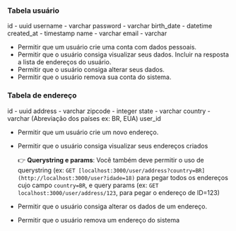 ### Tabela usuário
id - uuid
username - varchar
password - varchar
birth_date - datetime
created_at - timestamp
name - varchar
email - varchar

- Permitir que um usuário crie uma conta com dados pessoais.
- Permitir que o usuário consiga visualizar seus dados. Incluir na resposta a lista de endereços do usuário.
- Permitir que o usuário consiga alterar seus dados.
- Permitir que o usuário remova sua conta do sistema.

### Tabela de endereço
id - uuid
address - varchar
zipcode - integer
state - varchar
country - varchar (Abreviação dos países ex: BR, EUA)
user_id

- Permitir que um usuário crie um novo endereço.
- Permitir que o usuário consiga visualizar seus endereços criados
    
    
  👉 **Querystring e params**: Você também deve permitir o uso de querystring (ex: `GET [localhost:3000/user/address?country=BR](http://localhost:3000/user?idade=18)` para pegar todos os endereços cujo campo `country=BR`, e query params (ex: `GET localhost:3000/user/address/123`, para pegar o endereço de ID=123)
   
    
- Permitir que o usuário consiga alterar os dados de um endereço.
- Permitir que o usuário remova um endereço do sistema